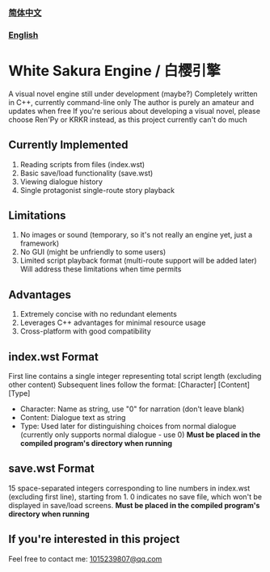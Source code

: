 ### [简体中文](README.md)
### [English](README-en.md)

# White Sakura Engine / 白樱引擎

A visual novel engine still under development (maybe?)
Completely written in C++, currently command-line only
The author is purely an amateur and updates when free
If you're serious about developing a visual novel, please choose Ren'Py or KRKR instead, as this project currently can't do much

## Currently Implemented
1. Reading scripts from files (index.wst)
2. Basic save/load functionality (save.wst)
3. Viewing dialogue history
4. Single protagonist single-route story playback

## Limitations
1. No images or sound (temporary, so it's not really an engine yet, just a framework)
2. No GUI (might be unfriendly to some users)
3. Limited script playback format (multi-route support will be added later)
Will address these limitations when time permits

## Advantages
1. Extremely concise with no redundant elements
2. Leverages C++ advantages for minimal resource usage
3. Cross-platform with good compatibility

## index.wst Format
First line contains a single integer representing total script length (excluding other content)
Subsequent lines follow the format: [Character] [Content] [Type]
- Character: Name as string, use "0" for narration (don't leave blank)
- Content: Dialogue text as string
- Type: Used later for distinguishing choices from normal dialogue (currently only supports normal dialogue - use 0)
**Must be placed in the compiled program's directory when running**

## save.wst Format
15 space-separated integers corresponding to line numbers in index.wst (excluding first line), starting from 1. 0 indicates no save file, which won't be displayed in save/load screens.
**Must be placed in the compiled program's directory when running**

## If you're interested in this project
Feel free to contact me: 1015239807@qq.com
